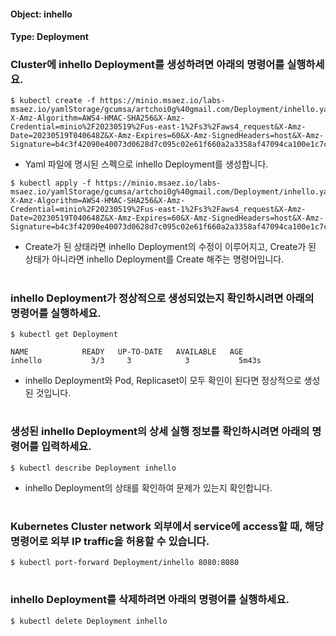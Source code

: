 
#### Object: inhello
#### Type: Deployment

### Cluster에 inhello Deployment를 생성하려면 아래의 명령어를 실행하세요.

```
$ kubectl create -f https://minio.msaez.io/labs-msaez.io/yamlStorage/gcumsa/artchoi0g%40gmail.com/Deployment/inhello.yaml?X-Amz-Algorithm=AWS4-HMAC-SHA256&X-Amz-Credential=minio%2F20230519%2Fus-east-1%2Fs3%2Faws4_request&X-Amz-Date=20230519T040648Z&X-Amz-Expires=60&X-Amz-SignedHeaders=host&X-Amz-Signature=b4c3f42090e40073d0628d7c095c02e61f660a2a3358af47094ca100e1c7c072
```
- Yaml 파일에 명시된 스펙으로 inhello Deployment를 생성합니다.

```
$ kubectl apply -f https://minio.msaez.io/labs-msaez.io/yamlStorage/gcumsa/artchoi0g%40gmail.com/Deployment/inhello.yaml?X-Amz-Algorithm=AWS4-HMAC-SHA256&X-Amz-Credential=minio%2F20230519%2Fus-east-1%2Fs3%2Faws4_request&X-Amz-Date=20230519T040648Z&X-Amz-Expires=60&X-Amz-SignedHeaders=host&X-Amz-Signature=b4c3f42090e40073d0628d7c095c02e61f660a2a3358af47094ca100e1c7c072
```
- Create가 된 상태라면 inhello Deployment의 수정이 이루어지고, Create가 된 상태가 아니라면 inhello Deployment를 Create 해주는 명령어입니다.  
#

### inhello Deployment가 정상적으로 생성되었는지 확인하시려면 아래의 명령어를 실행하세요.

```
$ kubectl get Deployment

NAME            READY   UP-TO-DATE   AVAILABLE   AGE
inhello           3/3     3            3           5m43s

```
- inhello Deployment와 Pod, Replicaset이 모두 확인이 된다면 정상적으로 생성된 것입니다.
#

### 생성된 inhello Deployment의 상세 실행 정보를 확인하시려면 아래의 명령어를 입력하세요.

```
$ kubectl describe Deployment inhello
```
- inhello Deployment의 상태를 확인하여 문제가 있는지 확인합니다. 
#

### Kubernetes Cluster network 외부에서 service에 access할 때, 해당 명령어로 외부 IP traffic을 허용할 수 있습니다.

```
$ kubectl port-forward Deployment/inhello 8080:8080
```
#

### inhello Deployment를 삭제하려면 아래의 명령어를 실행하세요.

```
$ kubectl delete Deployment inhello
```
#

